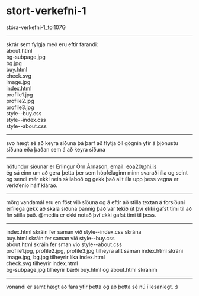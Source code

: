 # stort-verkefni-1
stóra-verkefni-1_tol107G

---

skrár sem fylgja með eru eftir farandi:  
about.html  
bg-subpage.jpg  
bg.jpg  
buy.html  
check.svg  
image.jpg  
index.html  
profile1.jpg  
profile2.jpg  
profile3.jpg  
style--buy.css  
style--index.css  
style--about.css  

---

svo hægt sé að keyra síðuna þá þarf að flytja öll gögnin yfir á þjónustu síðuna eða þaðan sem á að keyra síðuna

---

höfundur síðunar er Erlingur Örn Árnason, email: eoa20@hi.is  
ég sá einn um að gera þetta þer sem hópfélaginn minn svaraði ílla og seint og sendi mér ekki nein skilaboð og gekk það allt ílla upp þess vegna er verkfenið hálf klárað.

---

mörg vandamál eru en föst við síðuna og á eftir að stilla textan á forsíðuni erfilega gekk að skala síðuna þannig það var tekið út því ekki gafst tími til að fín stilla það. @media er ekki notað því ekki gafst tími til þess.

---

index.html skráin fer saman við style--index.css skrána  
buy.html skráin fer saman við style--buy.css  
about.html skráin fer sman við style--about.css  
profile1.jpg, profile2.jpg, profile3.jpg tilheyra allt saman index.html skráni  
image.jpg, bg.jpg tilheyrir líka index.html  
check.svg tilheyrir index.html  
bg-subpage.jpg tilheyrir bæði buy.html og about.html skránim  

---

vonandi er samt hægt að fara yfir þetta og að þetta sé nú í lesanlegt. :)
